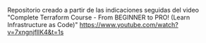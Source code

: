 Repositorio creado a partir de las indicaciones seguidas del video "Complete Terraform Course - From BEGINNER to PRO! (Learn Infrastructure as Code)" https://www.youtube.com/watch?v=7xngnjfIlK4&t=1s